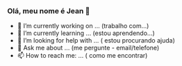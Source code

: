 ### Olá, meu nome é Jean 👋 




- 🔭 I’m currently working on ... (trabalho com...)
- 🌱 I’m currently learning ... (estou aprendendo...)
- 🤔 I’m looking for help with ... ( estou procurando ajuda)
- 💬 Ask me about ... (me pergunte - email/telefone)
- 📫 How to reach me: ... ( como me encontrar)
